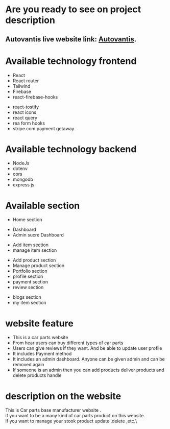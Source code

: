 # Are you ready to see on project description

## Autovantis live website link: [Autovantis](https://car-parts-b9011.web.app/).

# Available technology frontend

- React
- React router
- Tailwind
- Firebase
- react-firebase-hooks

* react-tostify
* react icons
* react query
* rea form hooks
* stripe.com payment getaway

# Available technology backend

- NodeJs
- dotenv
- cors
- mongodb
- express js

# Available section

- Home section

* Dashboard
* Admin sucre Dashboard

- Add item section
- manage item section

* Add product section
* Manage product section
* Portfolio section
* profile section
* payment section
* review section

- blogs section
- my item section

# website feature

- This is a car parts website
- From hear users can buy different types of car parts
- Users can give reviews if they want. And be able to update user profile
- It includes Payment method
- It includes an admin dashboard. Anyone can be given admin and can be removed again
- If someone is an admin then you can add products deliver products and delete products handle

# description on the website

This is Car parts base manufacturer website . \
if you want to be a many kind of car parts product on this website.\
If you want to manage your stook product update ,delete ,etc.\
